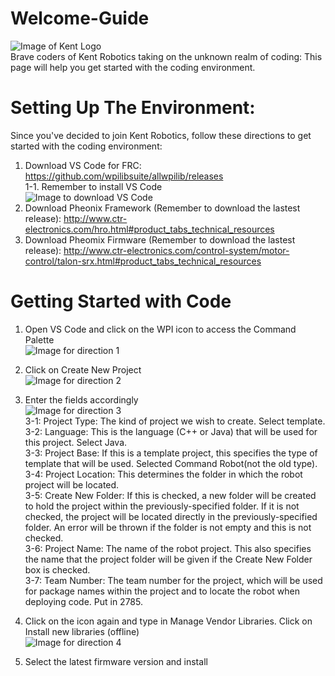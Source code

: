 # Welcome-Guide
![Image of Kent Logo](https://www.kent-school.edu/sites/default/files/styles/schoolyard_core_800_width/public/theme/logo.png) </br>
Brave coders of Kent Robotics taking on the unknown realm of coding: This page will help you get started with the coding environment. 

# Setting Up The Environment:
Since you've decided to join Kent Robotics, follow these directions to get started with the coding environment:

1. Download VS Code for FRC: https://github.com/wpilibsuite/allwpilib/releases </br>
 1-1. Remember to install VS Code </br>
 ![Image to download VS Code](https://docs.wpilib.org/en/stable/_images/ExecuteInstall.png)
2. Download Pheonix Framework (Remember to download the lastest release): http://www.ctr-electronics.com/hro.html#product_tabs_technical_resources
3. Download Pheomix Firmware (Remember to download the lastest release): http://www.ctr-electronics.com/control-system/motor-control/talon-srx.html#product_tabs_technical_resources

# Getting Started with Code

1. Open VS Code and click on the WPI icon to access the Command Palette </br>
 ![Image for direction 1](https://docs.wpilib.org/en/stable/_images/wpilib-extension-commands.png)

2. Click on Create New Project </br>
 ![Image for direction 2](https://docs.wpilib.org/en/stable/_images/create-new-project.png)
 
3. Enter the fields accordingly </br>
 ![Image for direction 3](https://docs.wpilib.org/en/stable/_images/new-project-creator.png) </br>
 3-1: Project Type: The kind of project we wish to create. Select template. </br>
 3-2: Language: This is the language (C++ or Java) that will be used for this project. Select Java.</br>
 3-3: Project Base: If this is a template project, this specifies the type of template that will be used. Selected Command Robot(not the old type).</br>
 3-4: Project Location: This determines the folder in which the robot project will be located. </br>
 3-5: Create New Folder: If this is checked, a new folder will be created to hold the project within the previously-specified folder. If it is not checked, the project will be located directly in the previously-specified folder. An error will be thrown if the folder is not empty and this is not checked. </br>
 3-6: Project Name: The name of the robot project. This also specifies the name that the project folder will be given if the Create New Folder box is checked. </br>
 3-7: Team Number: The team number for the project, which will be used for package names within the project and to locate the robot when deploying code. Put in 2785. </br>

4. Click on the icon again and type in Manage Vendor Libraries. Click on Install new libraries (offline) </br>
 ![Image for direction 4](https://docs.wpilib.org/en/stable/_images/adding-offline-library.png)
5. Select the latest firmware version and install </br>


